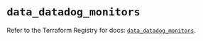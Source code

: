 # `data_datadog_monitors`

Refer to the Terraform Registry for docs: [`data_datadog_monitors`](https://registry.terraform.io/providers/datadog/datadog/3.63.0/docs/data-sources/monitors).
